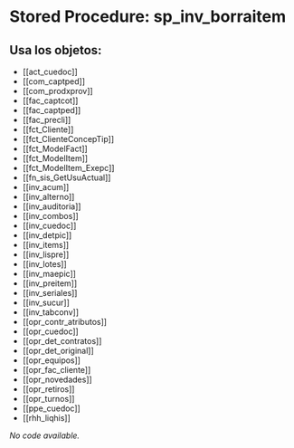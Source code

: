 # Stored Procedure: sp_inv_borraitem

## Usa los objetos:
- [[act_cuedoc]]
- [[com_captped]]
- [[com_prodxprov]]
- [[fac_captcot]]
- [[fac_captped]]
- [[fac_precli]]
- [[fct_Cliente]]
- [[fct_ClienteConcepTip]]
- [[fct_ModelFact]]
- [[fct_ModelItem]]
- [[fct_ModelItem_Exepc]]
- [[fn_sis_GetUsuActual]]
- [[inv_acum]]
- [[inv_alterno]]
- [[inv_auditoria]]
- [[inv_combos]]
- [[inv_cuedoc]]
- [[inv_detpic]]
- [[inv_items]]
- [[inv_lispre]]
- [[inv_lotes]]
- [[inv_maepic]]
- [[inv_preitem]]
- [[inv_seriales]]
- [[inv_sucur]]
- [[inv_tabconv]]
- [[opr_contr_atributos]]
- [[opr_cuedoc]]
- [[opr_det_contratos]]
- [[opr_det_original]]
- [[opr_equipos]]
- [[opr_fac_cliente]]
- [[opr_novedades]]
- [[opr_retiros]]
- [[opr_turnos]]
- [[ppe_cuedoc]]
- [[rhh_liqhis]]

*No code available.*
